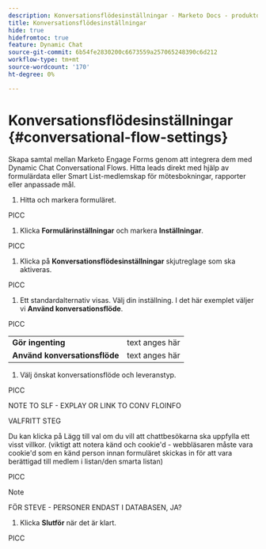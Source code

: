 ```yaml
---
description: Konversationsflödesinställningar - Marketo Docs - produktdokumentation
title: Konversationsflödesinställningar
hide: true
hidefromtoc: true
feature: Dynamic Chat
source-git-commit: 6b54fe2830200c6673559a257065248390c6d212
workflow-type: tm+mt
source-wordcount: '170'
ht-degree: 0%

---
```


# Konversationsflödesinställningar {#conversational-flow-settings}

Skapa samtal mellan Marketo Engage Forms genom att integrera dem med Dynamic Chat Conversational Flows. Hitta leads direkt med hjälp av formulärdata eller Smart List-medlemskap för mötesbokningar, rapporter eller anpassade mål.

1. Hitta och markera formuläret.

PICC

1. Klicka **Formulärinställningar** och markera **Inställningar**.

PICC

1. Klicka på **Konversationsflödesinställningar** skjutreglage som ska aktiveras.

PICC

1. Ett standardalternativ visas. Välj din inställning. I det här exemplet väljer vi **Använd konversationsflöde**.

PICC

<table style="table-layout:auto"> 
 <tbody> 
  <tr> 
   <td><b>Gör ingenting</b></td> 
   <td>text anges här</td>
  </tr> 
  <tr> 
   <td><b>Använd konversationsflöde</b></td> 
   <td>text anges här</td>
  </tr>
 </tbody> 
</table>

1. Välj önskat konversationsflöde och leveranstyp.

PICC

NOTE TO SLF - EXPLAY OR LINK TO CONV FLOINFO

VALFRITT STEG

Du kan klicka på Lägg till val om du vill att chattbesökarna ska uppfylla ett visst villkor. (viktigt att notera känd och cookie&#39;d - webbläsaren måste vara cookie&#39;d som en känd person innan formuläret skickas in för att vara berättigad till medlem i listan/den smarta listan)

PICC

>[!NOTE]
>
>FÖR STEVE - PERSONER ENDAST I DATABASEN, JA?

1. Klicka **Slutför** när det är klart.

PICC

